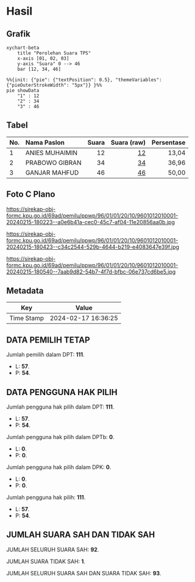 # Hasil

## Grafik

```mermaid
xychart-beta
    title "Perolehan Suara TPS"
    x-axis [01, 02, 03]
    y-axis "Suara" 0 --> 46
    bar [12, 34, 46]
```

```mermaid
%%{init: {"pie": {"textPosition": 0.5}, "themeVariables": {"pieOuterStrokeWidth": "5px"}} }%%
pie showData
    "1" : 12
    "2" : 34
    "3" : 46
```

## Tabel

| No. | Nama Paslon    | Suara | Suara (raw) | Persentase |
|:--- |:-------------- | -----:| -----------:| ----------:|
| 1   | ANIES MUHAIMIN | 12    | [12][p-1]   | 13,04      |
| 2   | PRABOWO GIBRAN | 34    | [34][p-2]   | 36,96      |
| 3   | GANJAR MAHFUD  | 46    | [46][p-3]   | 50,00      |


[p-1]: https://github.com/gigit-pemilu/pemilu-2024-96-papua-barat-daya/blob/main/pilpres/hitung-suara/sub/96-papua-barat-daya/sub/01-sorong/sub/01-makbon/sub/2010-teluk-dore/sub/001-tps/sub/paslon-1.txt
[p-2]: https://github.com/gigit-pemilu/pemilu-2024-96-papua-barat-daya/blob/main/pilpres/hitung-suara/sub/96-papua-barat-daya/sub/01-sorong/sub/01-makbon/sub/2010-teluk-dore/sub/001-tps/sub/paslon-2.txt
[p-3]: https://github.com/gigit-pemilu/pemilu-2024-96-papua-barat-daya/blob/main/pilpres/hitung-suara/sub/96-papua-barat-daya/sub/01-sorong/sub/01-makbon/sub/2010-teluk-dore/sub/001-tps/sub/paslon-3.txt

## Foto C Plano

https://sirekap-obj-formc.kpu.go.id/69ad/pemilu/ppwp/96/01/01/20/10/9601012010001-20240215-180223--a0e6b41a-cec0-45c7-af04-11e20856aa0b.jpg

https://sirekap-obj-formc.kpu.go.id/69ad/pemilu/ppwp/96/01/01/20/10/9601012010001-20240215-180423--c34c2544-529b-4644-b219-e4083647e39f.jpg

https://sirekap-obj-formc.kpu.go.id/69ad/pemilu/ppwp/96/01/01/20/10/9601012010001-20240215-180540--7aab9d82-54b7-4f7d-bfbc-06e737cd6be5.jpg


## Metadata

| Key        | Value               |
| ---------- | ------------------- |
| Time Stamp | 2024-02-17 16:36:25 |


## DATA PEMILIH TETAP

Jumlah pemilih dalam DPT: **111**.
 * L: **57**.
 * P: **54**.

## DATA PENGGUNA HAK PILIH

Jumlah pengguna hak pilih dalam DPT: **111**.
 * L: **57**.
 * P: **54**.

Jumlah pengguna hak pilih dalam DPTb: **0**.
 * L: **0**.
 * P: **0**.

Jumlah pengguna hak pilih dalam DPK: **0**.
 * L: **0**.
 * P: **0**.

Jumlah pengguna hak pilih: **111**.
 * L: **57**.
 * P: **54**.

## JUMLAH SUARA SAH DAN TIDAK SAH

JUMLAH SELURUH SUARA SAH: **92**.

JUMLAH SUARA TIDAK SAH: **1**.

JUMLAH SELURUH SUARA SAH DAN SUARA TIDAK SAH: **93**.


